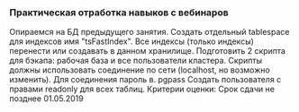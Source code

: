 ### Практическая отработка навыков с вебинаров
Опираемся на БД предыдущего занятия.
Создать отдельный tablespace для индексов имя "tsFastIndex". 
Все индексы (только индексы) перенести или создавать в данном хранилище. 
Подготовить 2 скрипта для бэкапа: рабочая база и все пользователи кластера.
Скрипты должны использовать соединение по сети (localhost, но возможно изменить).
Для соединения пароль в. pgpass
Создать пользователя с правами readonly для всех таблиц.
Критерии оценки: Срок сдачи не позднее 01.05.2019